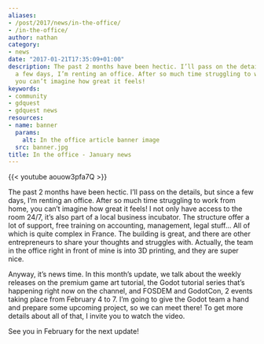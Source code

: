 ```yaml
---
aliases:
- /post/2017/news/in-the-office/
- /in-the-office/
author: nathan
category:
- news
date: "2017-01-21T17:35:09+01:00"
description: The past 2 months have been hectic. I’ll pass on the details, but since
  a few days, I’m renting an office. After so much time struggling to work from home,
  you can’t imagine how great it feels!
keywords:
- community
- gdquest
- gdquest news
resources:
- name: banner
  params:
    alt: In the office article banner image
  src: banner.jpg
title: In the office - January news
---
```


{{< youtube aouow3pfa7Q >}}

The past 2 months have been hectic. I’ll pass on the details, but since a few days, I’m renting an office. After so much time struggling to work from home, you can’t imagine how great it feels! I not only have access to the room 24/7, it’s also part of a local business incubator. The structure offer a lot of support, free training on accounting, management, legal stuff… All of which is quite complex in France. The building is great, and there are other entrepreneurs to share your thoughts and struggles with. Actually, the team in the office right in front of mine is into 3D printing, and they are super nice.

Anyway, it’s news time. In this month’s update, we talk about the weekly releases on the premium game art tutorial, the Godot tutorial series that’s happening right now on the channel, and FOSDEM and GodotCon, 2 events taking place from February 4 to 7. I’m going to give the Godot team a hand and prepare some upcoming project, so we can meet there! To get more details about all of that, I invite you to watch the video.

See you in February for the next update!

